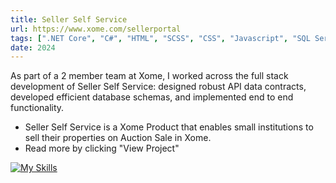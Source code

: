 ```yaml
---
title: Seller Self Service
url: https://www.xome.com/sellerportal
tags: [".NET Core", "C#", "HTML", "SCSS", "CSS", "Javascript", "SQL Server", "Azure"]
date: 2024
---
```


As part of a 2 member team at Xome, I worked across the full stack development of Seller Self Service: designed robust API data contracts, developed efficient database schemas, and implemented end to end functionality.

- Seller Self Service is a Xome Product that enables small institutions to sell their properties on Auction Sale in Xome.
- Read more by clicking "View Project"


[![My Skills](https://skillicons.dev/icons?i=dotnet,cs,html,css,js,jquery,azure,visualstudio)](https://skillicons.dev)